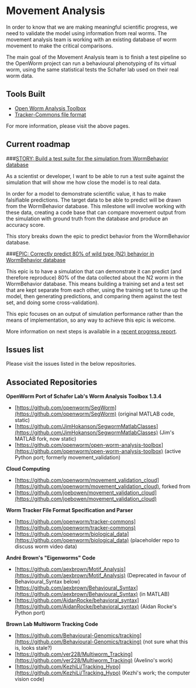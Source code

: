 Movement Analysis
===================

In order to know that we are making meaningful scientific progress, we need to validate the model using information from real worms. The movement analysis team is working with an existing database of worm movement to make the critical comparisons.

The main goal of the Movement Analysis team is to finish a test pipeline so the OpenWorm project can run a behavioural phenotyping of its virtual worm, using the same statistical tests the Schafer lab used on their real worm data.


Tools Built
-----------

- [Open Worm Analysis Toolbox](https://github.com/openworm/open-worm-analysis-toolbox)
- [Tracker-Commons file format](https://github.com/openworm/tracker-commons/)

For more information, please visit the above pages.

Current roadmap
---------------

###[STORY: Build a test suite for the simulation from WormBehavior database](https://github.com/openworm/OpenWorm/issues?milestone=19&state=closed)

As a scientist or developer, I want to be able to run a test suite against the simulation that will show me how close the model is to real data.

In order for a model to demonstrate scientific value, it has to make falsifiable predictions. The target data to be able to predict will be drawn from the WormBehavior database. This milestone will involve working with these data, creating a code base that can compare movement output from the simulation with ground truth from the database and produce an accuracy score.

This story breaks down the epic to predict behavior from the WormBehavior database.

###[EPIC: Correctly predict 80% of wild type (N2) behavior in WormBehavior database](https://github.com/openworm/OpenWorm/milestone/22)

This epic is to have a simulation that can demonstrate it can predict (and therefore reproduce) 80% of the data collected about the N2 worm in the WormBehavior database. This means building a training set and a test set that are kept separate from each other, using the training set to tune up the model, then generating predictions, and comparing them against the test set, and doing some cross-validation).

This epic focuses on an output of simulation performance rather than the means of implementation, so any way to achieve this epic is welcome.

More information on next steps is available in a [recent progress report](https://docs.google.com/document/d/1sBgMAD-7RUjHwBgrC204LMqSC81byIaZNRm32lEGWMM/edit).

Issues list
-----------

Please visit the issues listed in the below repositories.

Associated Repositories
-----------------------

**OpenWorm Port of Schafer Lab's Worm Analysis Toolbox 1.3.4**

- [https://github.com/openworm/SegWorm](https://github.com/openworm/SegWorm)  (original MATLAB code, static)
- [https://github.com/JimHokanson/SegwormMatlabClasses](https://github.com/JimHokanson/SegwormMatlabClasses)  (Jim's MATLAB fork, now static)
- [https://github.com/openworm/open-worm-analysis-toolbox](https://github.com/openworm/open-worm-analysis-toolbox)  (active Python port; formerly movement_validation)

**Cloud Computing**

- [https://github.com/openworm/movement_validation_cloud](https://github.com/openworm/movement_validation_cloud), forked from
- [https://github.com/joebowen/movement_validation_cloud](https://github.com/joebowen/movement_validation_cloud)

**Worm Tracker File Format Specification and Parser**

- [https://github.com/openworm/tracker-commons](https://github.com/openworm/tracker-commons)
- [https://github.com/openworm/biological_data](https://github.com/openworm/biological_data) (placeholder repo to discuss worm video data)

**André Brown's "Eigenworms" Code**

- [https://github.com/aexbrown/Motif_Analysis](https://github.com/aexbrown/Motif_Analysis) (Deprecated in favour of Behavioural_Syntax below)
- [https://github.com/aexbrown/Behavioural_Syntax](https://github.com/aexbrown/Behavioural_Syntax) (in MATLAB)
- [https://github.com/AidanRocke/behavioral_syntax](https://github.com/AidanRocke/behavioral_syntax) (Aidan Rocke's Python port)

**Brown Lab Multiworm Tracking Code**

- [https://github.com/Behavioural-Genomics/tracking](https://github.com/Behavioural-Genomics/tracking) (not sure what this is, looks stale?)
- [https://github.com/ver228/Multiworm_Tracking](https://github.com/ver228/Multiworm_Tracking) (Avelino's work)
- [https://github.com/KezhiLi/Tracking_Hypo](https://github.com/KezhiLi/Tracking_Hypo)   (Kezhi's work; the computer vision code)
